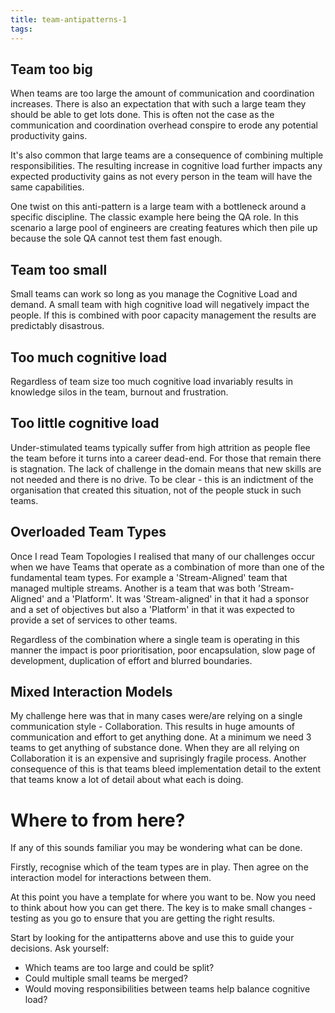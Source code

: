 ```yaml
---
title: team-antipatterns-1
tags:
---
```


## Team too big
When teams are too large the amount of communication and coordination increases. There is also an expectation that with such a large team they should be able to get lots done. This is often not the case as the communication and coordination overhead conspire to erode any potential productivity gains. 

It's also common that large teams are a consequence of combining multiple responsibilities. The resulting increase in cognitive load further impacts any expected productivity gains as not every person in the team will have the same capabilities.

One twist on this anti-pattern is a large team with a bottleneck around a specific discipline. The classic example here being the QA role. In this scenario a large pool of engineers are creating features which then pile up because the sole QA cannot test them fast enough. 

## Team too small
Small teams can work so long as you manage the Cognitive Load and demand. A small team with high cognitive load will negatively impact the people. If this is combined with poor capacity management the results are predictably disastrous.

## Too much cognitive load
Regardless of team size too much cognitive load invariably results in knowledge silos in the team, burnout and frustration.

## Too little cognitive load
Under-stimulated teams typically suffer from high attrition as people flee the team before it turns into a career dead-end. For those that remain there is stagnation. The lack of challenge in the domain means that new skills are not needed and there is no drive. To be clear - this is an indictment of the organisation that created this situation, not of the people stuck in such teams.

## Overloaded Team Types
Once I read Team Topologies I realised that many of our challenges occur when we have Teams that operate as a combination of more than one of the fundamental team types. For example a 'Stream-Aligned' team that managed multiple streams. Another is a team that was both 'Stream-Aligned' and a 'Platform'. It was 'Stream-aligned' in that it had a sponsor and a set of objectives but also a 'Platform' in that it was expected to provide a set of services to other teams.

Regardless of the combination where a single team is operating in this manner the impact is poor prioritisation, poor encapsulation, slow page of development, duplication of effort and blurred boundaries.

## Mixed Interaction Models
My challenge here was that in many cases were/are relying on a single communication style - Collaboration. This results in huge amounts of communication and effort to get anything done. At a minimum we need 3 teams to get anything of substance done. When they are all relying on Collaboration it is an expensive and suprisingly fragile process. Another consequence of this is that teams bleed implementation detail to the extent that teams know a lot of detail about what each is doing.

# Where to from here?

If any of this sounds familiar you may be wondering what can be done.

Firstly, recognise which of the team types are in play. Then agree on the interaction model for interactions between them.

At this point you have a template for where you want to be. Now you need to think about how you can get there. The key is to make small changes - testing as you go to ensure that you are getting the right results.

Start by looking for the antipatterns above and use this to guide your decisions. Ask yourself:
-  Which teams are too large and could be split? 
-  Could multiple small teams be merged? 
-  Would moving responsibilities between teams help balance cognitive load?